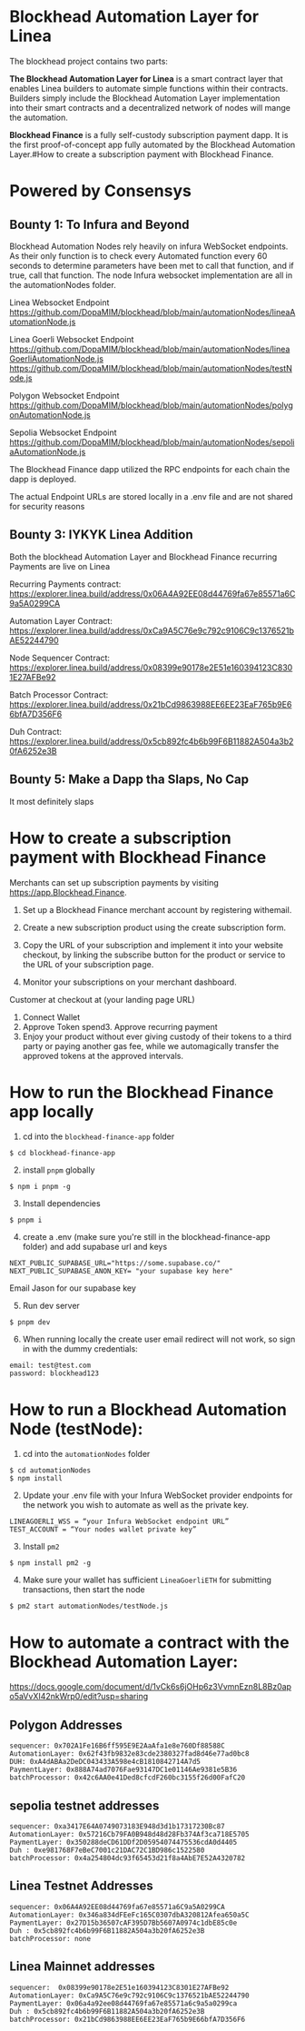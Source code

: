 # Blockhead Automation Layer for Linea

The blockhead project contains two parts:

**The Blockhead Automation Layer for Linea** is a smart contract layer that enables Linea builders to automate simple functions within their contracts. Builders simply include the Blockhead Automation Layer implementation into their smart contracts and a decentralized network of nodes will mange the automation.

**Blockhead Finance** is a fully self-custody subscription payment dapp. It is the first proof-of-concept app fully automated by the Blockhead Automation Layer.#How to create a subscription payment with Blockhead Finance.

# Powered by Consensys

## Bounty 1: To Infura and Beyond

Blockhead Automation Nodes rely heavily on infura WebSocket endpoints.  As their only function is to check every Automated function every 60 seconds to determine parameters have been met to call that function, and if true, call that function. The node Infura websocket implementation are all in the automationNodes folder. 

Linea Websocket Endpoint
https://github.com/DopaMIM/blockhead/blob/main/automationNodes/lineaAutomationNode.js

Linea Goerli Websocket Endpoint
https://github.com/DopaMIM/blockhead/blob/main/automationNodes/lineaGoerliAutomationNode.js
https://github.com/DopaMIM/blockhead/blob/main/automationNodes/testNode.js

Polygon Websocket Endpoint
https://github.com/DopaMIM/blockhead/blob/main/automationNodes/polygonAutomationNode.js

Sepolia Websocket Endpoint
https://github.com/DopaMIM/blockhead/blob/main/automationNodes/sepoliaAutomationNode.js

The Blockhead Finance dapp utilized the RPC endpoints for each chain the dapp is deployed.

The actual Endpoint URLs are stored locally in a .env file and are not shared for security reasons

## Bounty 3: IYKYK Linea Addition

Both the blockhead Automation Layer and Blockhead Finance recurring Payments are live on Linea

Recurring Payments contract: https://explorer.linea.build/address/0x06A4A92EE08d44769fa67e85571a6C9a5A0299CA

Automation Layer Contract: https://explorer.linea.build/address/0xCa9A5C76e9c792c9106C9c1376521bAE52244790

Node Sequencer Contract: https://explorer.linea.build/address/0x08399e90178e2E51e160394123C8301E27AFBe92

Batch Processor Contract: https://explorer.linea.build/address/0x21bCd9863988EE6EE23EaF765b9E66bfA7D356F6

Duh Contract: https://explorer.linea.build/address/0x5cb892fc4b6b99F6B11882A504a3b20fA6252e3B

## Bounty 5: Make a Dapp tha Slaps, No Cap

It most definitely slaps

# How to create a subscription payment with Blockhead Finance

Merchants can set up subscription payments by visiting https://app.Blockhead.Finance.

1. Set up a Blockhead Finance merchant account by registering withemail.

2. Create a new subscription product using the create subscription form.

3. Copy the URL of your subscription and implement it into your website checkout, by linking the subscribe button for the product or service to the URL of your subscription page.

4. Monitor your subscriptions on your merchant dashboard.

Customer at checkout at (your landing page URL)
1. Connect Wallet
2. Approve Token spend3. Approve recurring payment
3. Enjoy your product without ever giving custody of their tokens to a third party or paying another gas fee, while we automagically transfer the approved tokens at the approved intervals.

# How to run the Blockhead Finance app locally
1. cd into the `blockhead-finance-app` folder
```
$ cd blockhead-finance-app
```
2. install `pnpm` globally
```
$ npm i pnpm -g
```
3. Install dependencies
```
$ pnpm i
```
4. create a .env (make sure you're still in the blockhead-finance-app folder) and add supabase url and keys

```
NEXT_PUBLIC_SUPABASE_URL="https://some.supabase.co/"
NEXT_PUBLIC_SUPABASE_ANON_KEY= "your supabase key here"
```
Email Jason for our supabase key

5. Run dev server
```
$ pnpm dev
```

6. When running locally the create user email redirect will not work, so sign in with the dummy credentials:
```
email: test@test.com
password: blockhead123 
```


# How to run a Blockhead Automation Node (testNode):

1.  cd into the `automationNodes` folder
```
$ cd automationNodes
$ npm install
```
2. Update your .env file with your Infura WebSocket provider endpoints for the network you wish to automate as well as the private key. 
```
LINEAGOERLI_WSS = “your Infura WebSocket endpoint URL”
TEST_ACCOUNT = “Your nodes wallet private key”
```
3. Install `pm2`
```
$ npm install pm2 -g
```
4. Make sure your wallet has sufficient `LineaGoerliETH` for submitting transactions, then start the node
```
$ pm2 start automationNodes/testNode.js
```

# How to automate a contract with the Blockhead Automation Layer:

https://docs.google.com/document/d/1vCk6s6jOHp6z3VvmnEzn8L8Bz0apo5aVvXI42nkWrp0/edit?usp=sharing

## Polygon Addresses
```
sequencer: 0x702A1Fe16B6ff595E9E2AaAfa1e8e760Df88588C
AutomationLayer: 0x62f43fb9832e83cde2380327fad8d46e77ad0bc8
DUH: 0xA4dABAa2DeDC043433A598e4cB1810842714A7d5
PaymentLayer: 0x888A74ad7076Fae93147DC1e01146Ae9381e5B36
batchProcessor: 0x42c6AA0e41Ded8cfcdF260bc3155f26d00FafC20
```

## sepolia testnet addresses
```
sequencer: 0xa3417E64A0749073183E948d3d1b17317230Bc87
AutomationLayer: 0x57216Cb79FA0B948d48d28Fb374Af3ca718E5705
PaymentLayer: 0x350288deCD61DDf2D05954074475536cdA0d4405 
Duh : 0xe981768F7eBeC7001c21DAC72C1BD986c1522580
batchProcessor: 0x4a254804dc93f65453d21f8a4AbE7E52A4320782
```

## Linea Testnet Addresses
```
sequencer: 0x06A4A92EE08d44769fa67e85571a6C9a5A0299CA 
AutomationLayer: 0x346a834dFEeFc165C0307dbA320812Afea650a5C
PaymentLayer: 0x27D15b36507cAF395D7Bb5607A0974c1dbE85c0e
Duh : 0x5cb892fc4b6b99F6B11882A504a3b20fA6252e3B
batchProcessor: none
```
## Linea Mainnet addresses
```
sequencer:  0x08399e90178e2E51e160394123C8301E27AFBe92
AutomationLayer: 0xCa9A5C76e9c792c9106C9c1376521bAE52244790
PaymentLayer: 0x06a4a92ee08d44769fa67e85571a6c9a5a0299ca
Duh : 0x5cb892fc4b6b99F6B11882A504a3b20fA6252e3B
batchProcessor: 0x21bCd9863988EE6EE23EaF765b9E66bfA7D356F6
```
